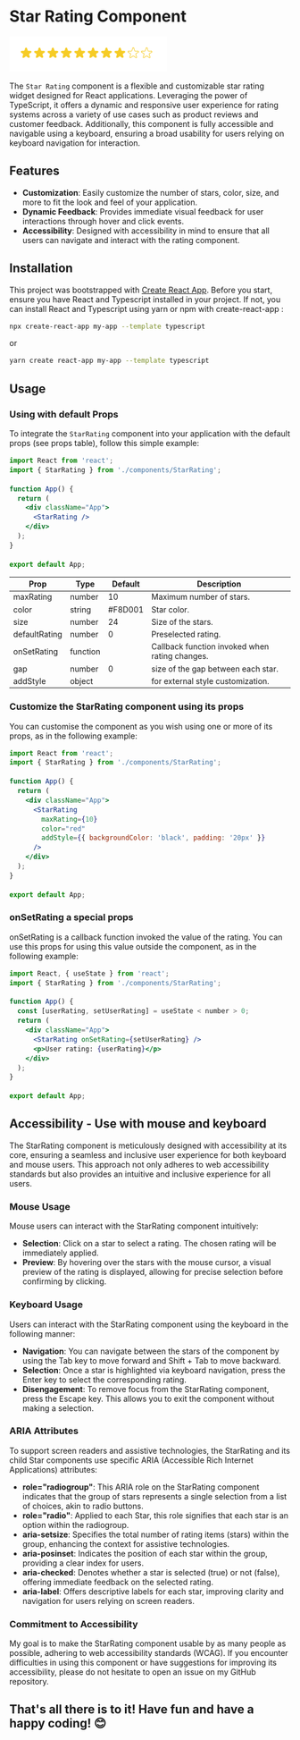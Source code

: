 # Star Rating Component

<kbd>![Star rating](./star-rating.png)</kbd>

The `Star Rating` component is a flexible and customizable star rating widget designed for React applications. Leveraging the power of TypeScript, it offers a dynamic and responsive user experience for rating systems across a variety of use cases such as product reviews and customer feedback.
Additionally, this component is fully accessible and navigable using a keyboard, ensuring a broad usability for users relying on keyboard navigation for interaction.

## Features

- **Customization**: Easily customize the number of stars, color, size, and more to fit the look and feel of your application.
- **Dynamic Feedback**: Provides immediate visual feedback for user interactions through hover and click events.
- **Accessibility**: Designed with accessibility in mind to ensure that all users can navigate and interact with the rating component.

## Installation

This project was bootstrapped with [Create React App](https://github.com/facebook/create-react-app). Before you start, ensure you have React and Typescript installed in your project.
If not, you can install React and Typescript using yarn or npm with create-react-app :

```bash
npx create-react-app my-app --template typescript
```
or
```bash
yarn create react-app my-app --template typescript
```


## Usage

### Using with default Props

To integrate the `StarRating` component into your application with the default props (see props table), follow this simple example:

```jsx
import React from 'react';
import { StarRating } from './components/StarRating';

function App() {
  return (
    <div className="App">
      <StarRating />
    </div>
  );
}

export default App;
```

| Prop          | Type     | Default | Description                                    |
| ------------- | -------- | ------- | ---------------------------------------------- |
| maxRating     | number   | 10      | Maximum number of stars.                       |
| color         | string   | #F8D001 | Star color.                                    |
| size          | number   | 24      | Size of the stars.                             |
| defaultRating | number   | 0       | Preselected rating.                            |
| onSetRating   | function |         | Callback function invoked when rating changes. |
| gap           | number   | 0       | size of the gap between each star.             |
| addStyle      | object   |         | for external style customization.              |

### Customize the StarRating component using its props

You can customise the component as you wish using one or more of its props, as in the following example:

```jsx
import React from 'react';
import { StarRating } from './components/StarRating';

function App() {
  return (
    <div className="App">
      <StarRating
        maxRating={10}
        color="red"
        addStyle={{ backgroundColor: 'black', padding: '20px' }}
      />
    </div>
  );
}

export default App;
```

### onSetRating a special props

onSetRating is a callback function invoked the value of the rating. You can use this props for using this value outside the component, as in the following example:

```jsx
import React, { useState } from 'react';
import { StarRating } from './components/StarRating';

function App() {
  const [userRating, setUserRating] = useState < number > 0;
  return (
    <div className="App">
      <StarRating onSetRating={setUserRating} />
      <p>User rating: {userRating}</p>
    </div>
  );
}

export default App;
```

## Accessibility - Use with mouse and keyboard

The StarRating component is meticulously designed with accessibility at its core, ensuring a seamless and inclusive user experience for both keyboard and mouse users. This approach not only adheres to web accessibility standards but also provides an intuitive and inclusive experience for all users.

### Mouse Usage

Mouse users can interact with the StarRating component intuitively:
- **Selection**: Click on a star to select a rating. The chosen rating will be immediately applied.
- **Preview**: By hovering over the stars with the mouse cursor, a visual preview of the rating is displayed, allowing for precise selection before confirming by clicking.

### Keyboard Usage

Users can interact with the StarRating component using the keyboard in the following manner:
- **Navigation**: You can navigate between the stars of the component by using the Tab key to move forward and Shift + Tab to move backward.
- **Selection**: Once a star is highlighted via keyboard navigation, press the Enter key to select the corresponding rating.
- **Disengagement**: To remove focus from the StarRating component, press the Escape key. This allows you to exit the component without making a selection.

### ARIA Attributes
To support screen readers and assistive technologies, the StarRating and its child Star components use specific ARIA (Accessible Rich Internet Applications) attributes:

- **role="radiogroup"**: This ARIA role on the StarRating component indicates that the group of stars represents a single selection from a list of choices, akin to radio buttons.
- **role="radio"**: Applied to each Star, this role signifies that each star is an option within the radiogroup.
- **aria-setsize**: Specifies the total number of rating items (stars) within the group, enhancing the context for assistive technologies.
- **aria-posinset**: Indicates the position of each star within the group, providing a clear index for users.
- **aria-checked**: Denotes whether a star is selected (true) or not (false), offering immediate feedback on the selected rating.
- **aria-label**: Offers descriptive labels for each star, improving clarity and navigation for users relying on screen readers.

### Commitment to Accessibility

My goal is to make the StarRating component usable by as many people as possible, adhering to web accessibility standards (WCAG). If you encounter difficulties in using this component or have suggestions for improving its accessibility, please do not hesitate to open an issue on my GitHub repository.

## **That's all there is to it! Have fun and have a happy coding!** 😊

